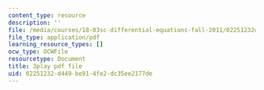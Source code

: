 ```yaml
---
content_type: resource
description: ''
file: /media/courses/18-03sc-differential-equations-fall-2011/02251232d449be914fe2dc35ee2177de_jOBBwI4CYjM.pdf
file_type: application/pdf
learning_resource_types: []
ocw_type: OCWFile
resourcetype: Document
title: 3play pdf file
uid: 02251232-d449-be91-4fe2-dc35ee2177de
---
```

